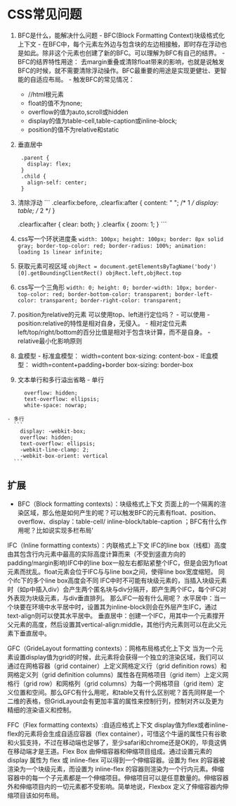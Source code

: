# CSS常见问题
  1. BFC是什么，能解决什么问题
    - BFC(Block Formatting Context)块级格式化上下文 
    - 在BFC中，每个元素左外边与包含块的左边相接触，即时存在浮动也是如此。除非这个元素也创建了新的BFC。可以理解为BFC有自己的结界。
    - BFC的结界特性用途： 去margin重叠或清除float带来的影响，也就是说触发BFC的时候，就不需要清除浮动操作。BFC最重要的用途是实现更健壮、更智能的自适应布局。
    - 触发BFC的常见情况：
      - //html根元素
      - float的值不为none;
      - overflow的值为auto,scroll或hidden
      - display的值为table-cell,table-caption或inline-block;
      - position的值不为relative和static
  2. 垂直居中
     ```
      .parent {
        display: flex;
      }
      .child {
        align-self: center;
      }
     ``` 
  3. 清除浮动
    ```
      .clearfix:before,
      .clearfix:after {
        content: " ";
        /* 1 */
        display: table;
        /* 2 */
      }

      .clearfix:after {
        clear: both;
      }
      .clearfix {
        zoom: 1;
      }
    ``` 
  4. css写一个环状进度条
    ```
      width: 100px;
      height: 100px;
      border: 8px solid gray;
      border-top-color: red;
      border-radius: 100%;
      animation: loading 1s linear infinite;
    ``` 
  5. 获取元素可视区域
    ```
      objRect = document.getElementsByTagName('body')[0].getBoundingClientRect()
      objRect.left,objRect.top
    ``` 
  6. css写一个三角形
    ```
      width: 0;
      height: 0;
      border-width: 10px;
      border-top-color: red;
      border-bottom-color: transparent;
      border-left-color: transparent;
      border-right-color: transparent;
    ``` 
  7. position为relative的元素 可以使用top、left进行定位吗？
    - 可以使用
    - position:relative的特性是相对自身，无侵入。
    - 相对定位元素left/top/right/bottom的百分比值是相对于包含块计算，而不是自身。
    - relative最小化影响原则
  8. 盒模型
    - 标准盒模型： width=content  box-sizing: content-box
    - IE盒模型： width=content+padding+border  box-sizing: border-box
  9.  文本单行和多行溢出省略
    - 单行
      ```
        overflow: hidden;
        text-overflow: ellipsis;
        white-space: nowrap;
      ```   
    - 多行
      ```
        display: -webkit-box;
        overflow: hidden;
        text-overflow: ellipsis;
        -webkit-line-clamp: 2;
        -webkit-box-orient: vertical
      ``` 

## 扩展
  - BFC（Block formatting contexts）：块级格式上下文
  页面上的一个隔离的渲染区域，那么他是如何产生的呢？可以触发BFC的元素有float、position、overflow、display：table-cell/ inline-block/table-caption ；BFC有什么作用呢？比如说实现多栏布局’

  IFC（Inline formatting contexts）：内联格式上下文
  IFC的line box（线框）高度由其包含行内元素中最高的实际高度计算而来（不受到竖直方向的padding/margin影响)IFC中的line box一般左右都贴紧整个IFC，但是会因为float元素而扰乱。float元素会位于IFC与与line box之间，使得line box宽度缩短。 同个ifc下的多个line box高度会不同
  IFC中时不可能有块级元素的，当插入块级元素时（如p中插入div）会产生两个匿名块与div分隔开，即产生两个IFC，每个IFC对外表现为块级元素，与div垂直排列。
  那么IFC一般有什么用呢？
  水平居中：当一个块要在环境中水平居中时，设置其为inline-block则会在外层产生IFC，通过text-align则可以使其水平居中。
  垂直居中：创建一个IFC，用其中一个元素撑开父元素的高度，然后设置其vertical-align:middle，其他行内元素则可以在此父元素下垂直居中。

  GFC（GrideLayout formatting contexts）：网格布局格式化上下文
  当为一个元素设置display值为grid的时候，此元素将会获得一个独立的渲染区域，我们可以通过在网格容器（grid container）上定义网格定义行（grid definition rows）和网格定义列（grid definition columns）属性各在网格项目（grid item）上定义网格行（grid row）和网格列（grid columns）为每一个网格项目（grid item）定义位置和空间。那么GFC有什么用呢，和table又有什么区别呢？首先同样是一个二维的表格，但GridLayout会有更加丰富的属性来控制行列，控制对齐以及更为精细的渲染语义和控制。

  FFC（Flex formatting contexts）:自适应格式上下文
  display值为flex或者inline-flex的元素将会生成自适应容器（flex container），可惜这个牛逼的属性只有谷歌和火狐支持，不过在移动端也足够了，至少safari和chrome还是OK的，毕竟这俩在移动端才是王道。Flex Box 由伸缩容器和伸缩项目组成。通过设置元素的 display 属性为 flex 或 inline-flex 可以得到一个伸缩容器。设置为 flex 的容器被渲染为一个块级元素，而设置为 inline-flex 的容器则渲染为一个行内元素。伸缩容器中的每一个子元素都是一个伸缩项目。伸缩项目可以是任意数量的。伸缩容器外和伸缩项目内的一切元素都不受影响。简单地说，Flexbox 定义了伸缩容器内伸缩项目该如何布局。
